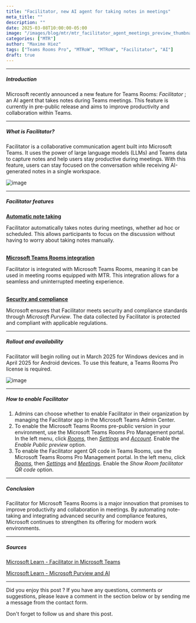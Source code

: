 ```yaml
---
title: "Facilitator, new AI agent for taking notes in meetings"
meta_title: ""
description: ""
date: 2025-03-08T10:00:00-05:00
image: "/images/blog/mtr/mtr_facilitator_agent_meetings_preview_thumbnail.png"
categories: ["MTR"]
author: "Maxime Hiez"
tags: ["Teams Rooms Pro", "MTRoW", "MTRoW", "Facilitator", "AI"]
draft: true
---
```

---

##### Introduction
Microsoft recently announced a new feature for Teams Rooms: *Facilitator* ; an AI agent that takes notes during Teams meetings. This feature is currently in pre-public release and aims to improve productivity and collaboration within Teams.

---

##### What is Facilitator?
Facilitator is a collaborative communication agent built into Microsoft Teams. It uses the power of large language models (LLMs) and Teams data to capture notes and help users stay productive during meetings. With this feature, users can stay focused on the conversation while receiving AI-generated notes in a single workspace.

![image](/images/blog/mtr/mtr_facilitator_agent_meetings_preview_001.png)

---

##### Facilitator features
**<u>Automatic note taking</u>**

Facilitator automatically takes notes during meetings, whether ad hoc or scheduled. This allows participants to focus on the discussion without having to worry about taking notes manually.
<br/><br/>

**<u>Microsoft Teams Rooms integration</u>**

Facilitator is integrated with Microsoft Teams Rooms, meaning it can be used in meeting rooms equipped with MTR. This integration allows for a seamless and uninterrupted meeting experience.
<br/><br/>

**<u>Security and compliance</u>**

Microsoft ensures that Facilitator meets security and compliance standards through *Microsoft Purview*. The data collected by Facilitator is protected and compliant with applicable regulations.

---

##### Rollout and availability
Facilitator will begin rolling out in March 2025 for Windows devices and in April 2025 for Android devices. To use this feature, a Teams Rooms Pro license is required.

![image](/images/blog/mtr/mtr_facilitator_agent_meetings_preview_002.png)

---

##### How to enable Facilitator
1. Admins can choose whether to enable Facilitator in their organization by managing the Facilitator app in the Microsoft Teams Admin Center.
2. To enable the Microsoft Teams Rooms pre-public version in your environment, use the Microsoft Teams Rooms Pro Management portal. In the left menu, click *<u>Rooms</u>*, then *<u>Settings</u>* and *<u>Account</u>*. Enable the *Enable Public preview* option.
3. To enable the Facilitator agent QR code in Teams Rooms, use the Microsoft Teams Rooms Pro Management portal. In the left menu, click *<u>Rooms</u>*, then *<u>Settings</u>* and *<u>Meetings</u>*. Enable the *Show Room facilitator QR code* option.

---

##### Conclusion
Facilitator for Microsoft Teams Rooms is a major innovation that promises to improve productivity and collaboration in meetings. By automating note-taking and integrating advanced security and compliance features, Microsoft continues to strengthen its offering for modern work environments.

---

##### Sources
[Microsoft Learn - Facilitator in Microsoft Teams](https://learn.microsoft.com/en-us/MicrosoftTeams/facilitator-teams)

[Microsoft Learn - Microsoft Purview and AI](https://learn.microsoft.com/en-us/purview/ai-microsoft-purview)

---


Did you enjoy this post ? If you have any questions, comments or suggestions, please leave a comment in the section below or by sending me a message from the contact form.

Don't forget to follow us and share this post.